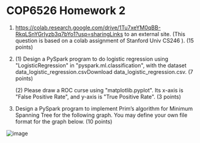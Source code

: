 # COP6526 Homework 2
1. https://colab.research.google.com/drive/1Tu7xeYM0qBB-RkqLSnYGrIyzb3q7bYo1?usp=sharingLinks to an external site. (This question is based on a colab assignment of Stanford Univ CS246 ). (15 points)

2. (1) Design a PySpark program to do logistic regression using "LogisticRegression" in "pyspark.ml.classification", with the dataset data_logistic_regression.csvDownload data_logistic_regression.csv. (7 points)

     (2) Please draw a ROC curse using "matplotlib.pyplot". Its x-axis is "False Positive Rate", and y-axis is  "True Positive Rate". (3 points)

3. Design a PySpark program to implement Prim’s algorithm for Minimum Spanning Tree for the following graph. You may define your own file format for the graph below.  (10 points)

![image](https://user-images.githubusercontent.com/58046234/200192524-244d1ce9-73a6-47f0-a97f-85efa2a3565f.png)
